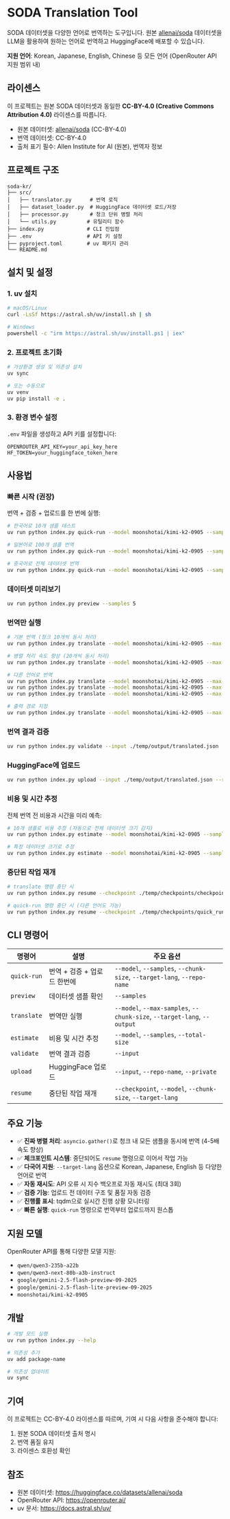 # SODA Translation Tool

SODA 데이터셋을 다양한 언어로 번역하는 도구입니다. 원본 [allenai/soda](https://huggingface.co/datasets/allenai/soda) 데이터셋을 LLM을 활용하여 원하는 언어로 번역하고 HuggingFace에 배포할 수 있습니다.

**지원 언어**: Korean, Japanese, English, Chinese 등 모든 언어 (OpenRouter API 지원 범위 내)

## 라이센스

이 프로젝트는 원본 SODA 데이터셋과 동일한 **CC-BY-4.0 (Creative Commons Attribution 4.0)** 라이센스를 따릅니다.

- 원본 데이터셋: [allenai/soda](https://huggingface.co/datasets/allenai/soda) (CC-BY-4.0)
- 번역 데이터셋: CC-BY-4.0
- 출처 표기 필수: Allen Institute for AI (원본), 번역자 정보

## 프로젝트 구조

```
soda-kr/
├── src/
│   ├── translator.py      # 번역 로직
│   ├── dataset_loader.py  # HuggingFace 데이터셋 로드/저장
│   ├── processor.py       # 청크 단위 병렬 처리
│   └── utils.py          # 유틸리티 함수
├── index.py              # CLI 진입점
├── .env                  # API 키 설정
├── pyproject.toml        # uv 패키지 관리
└── README.md
```

## 설치 및 설정

### 1. uv 설치

```bash
# macOS/Linux
curl -LsSf https://astral.sh/uv/install.sh | sh

# Windows
powershell -c "irm https://astral.sh/uv/install.ps1 | iex"
```

### 2. 프로젝트 초기화

```bash
# 가상환경 생성 및 의존성 설치
uv sync

# 또는 수동으로
uv venv
uv pip install -e .
```

### 3. 환경 변수 설정

`.env` 파일을 생성하고 API 키를 설정합니다:

```env
OPENROUTER_API_KEY=your_api_key_here
HF_TOKEN=your_huggingface_token_here
```

## 사용법

### 빠른 시작 (권장)

번역 + 검증 + 업로드를 한 번에 실행:

```bash
# 한국어로 10개 샘플 테스트
uv run python index.py quick-run --model moonshotai/kimi-k2-0905 --samples 10 --target-lang Korean --repo-name username/soda-kr

# 일본어로 100개 샘플 번역
uv run python index.py quick-run --model moonshotai/kimi-k2-0905 --samples 100 --chunk-size 20 --target-lang Japanese --repo-name username/soda-ja

# 중국어로 전체 데이터셋 번역
uv run python index.py quick-run --model moonshotai/kimi-k2-0905 --samples 100000 --chunk-size 20 --target-lang Chinese --repo-name username/soda-zh
```

### 데이터셋 미리보기

```bash
uv run python index.py preview --samples 5
```

### 번역만 실행

```bash
# 기본 번역 (청크 10개씩 동시 처리)
uv run python index.py translate --model moonshotai/kimi-k2-0905 --max-samples 100 --target-lang Korean

# 병렬 처리 속도 향상 (20개씩 동시 처리)
uv run python index.py translate --model moonshotai/kimi-k2-0905 --max-samples 1000 --chunk-size 20 --target-lang Korean

# 다른 언어로 번역
uv run python index.py translate --model moonshotai/kimi-k2-0905 --max-samples 100 --target-lang Japanese
uv run python index.py translate --model moonshotai/kimi-k2-0905 --max-samples 100 --target-lang Spanish
uv run python index.py translate --model moonshotai/kimi-k2-0905 --max-samples 100 --target-lang "Simplified Chinese"

# 출력 경로 지정
uv run python index.py translate --model moonshotai/kimi-k2-0905 --max-samples 100 --target-lang Korean --output ./temp/output/my_translation.json
```

### 번역 결과 검증

```bash
uv run python index.py validate --input ./temp/output/translated.json
```

### HuggingFace에 업로드

```bash
uv run python index.py upload --input ./temp/output/translated.json --repo-name username/soda-kr
```

### 비용 및 시간 추정

전체 번역 전 비용과 시간을 미리 예측:

```bash
# 10개 샘플로 비용 추정 (자동으로 전체 데이터셋 크기 감지)
uv run python index.py estimate --model moonshotai/kimi-k2-0905 --samples 10

# 특정 데이터셋 크기로 추정
uv run python index.py estimate --model moonshotai/kimi-k2-0905 --samples 10 --total-size 100000
```

### 중단된 작업 재개

```bash
# translate 명령 중단 시
uv run python index.py resume --checkpoint ./temp/checkpoints/checkpoint.json --model moonshotai/kimi-k2-0905 --chunk-size 20 --target-lang Korean

# quick-run 명령 중단 시 (다른 언어도 가능)
uv run python index.py resume --checkpoint ./temp/checkpoints/quick_run.json --model moonshotai/kimi-k2-0905 --chunk-size 20 --target-lang Japanese
```

## CLI 명령어

| 명령어 | 설명 | 주요 옵션 |
|--------|------|-----------|
| `quick-run` | 번역 + 검증 + 업로드 한번에 | `--model`, `--samples`, `--chunk-size`, `--target-lang`, `--repo-name` |
| `preview` | 데이터셋 샘플 확인 | `--samples` |
| `translate` | 번역만 실행 | `--model`, `--max-samples`, `--chunk-size`, `--target-lang`, `--output` |
| `estimate` | 비용 및 시간 추정 | `--model`, `--samples`, `--total-size` |
| `validate` | 번역 결과 검증 | `--input` |
| `upload` | HuggingFace 업로드 | `--input`, `--repo-name`, `--private` |
| `resume` | 중단된 작업 재개 | `--checkpoint`, `--model`, `--chunk-size`, `--target-lang` |

## 주요 기능

- ✅ **진짜 병렬 처리**: `asyncio.gather()`로 청크 내 모든 샘플을 동시에 번역 (4-5배 속도 향상)
- ✅ **체크포인트 시스템**: 중단되어도 `resume` 명령으로 이어서 작업 가능
- ✅ **다국어 지원**: `--target-lang` 옵션으로 Korean, Japanese, English 등 다양한 언어로 번역
- ✅ **자동 재시도**: API 오류 시 지수 백오프로 자동 재시도 (최대 3회)
- ✅ **검증 기능**: 업로드 전 데이터 구조 및 품질 자동 검증
- ✅ **진행률 표시**: tqdm으로 실시간 진행 상황 모니터링
- ✅ **빠른 실행**: `quick-run` 명령으로 번역부터 업로드까지 원스톱

## 지원 모델

OpenRouter API를 통해 다양한 모델 지원:

- `qwen/qwen3-235b-a22b`
- `qwen/qwen3-next-80b-a3b-instruct`
- `google/gemini-2.5-flash-preview-09-2025`
- `google/gemini-2.5-flash-lite-preview-09-2025`
- `moonshotai/kimi-k2-0905`

## 개발

```bash
# 개발 모드 실행
uv run python index.py --help

# 의존성 추가
uv add package-name

# 의존성 업데이트
uv sync
```

## 기여

이 프로젝트는 CC-BY-4.0 라이센스를 따르며, 기여 시 다음 사항을 준수해야 합니다:

1. 원본 SODA 데이터셋 출처 명시
2. 번역 품질 유지
3. 라이센스 호환성 확인

## 참조

- 원본 데이터셋: https://huggingface.co/datasets/allenai/soda
- OpenRouter API: https://openrouter.ai/
- uv 문서: https://docs.astral.sh/uv/
